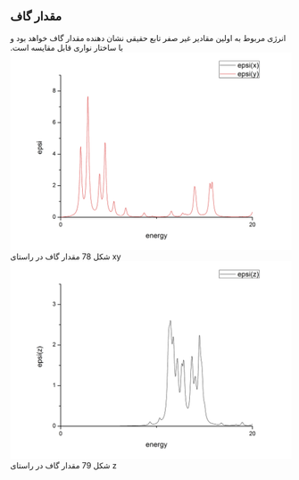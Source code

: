 ## مقدار گاف

انرژی مربوط به اولین مقادیر غیر صفر تابع حقیقی نشان دهنده مقدار گاف خواهد بود و با ساختار نواری قابل مقایسه است.
![](/assets/78.jpg)شکل 78 مقدار گاف در راستای xy![](/assets/79.jpg)شکل 79 مقدار گاف در راستای z



